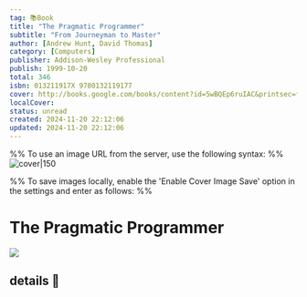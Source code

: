 ```yaml
---
tag: 📚Book
title: "The Pragmatic Programmer"
subtitle: "From Journeyman to Master"
author: [Andrew Hunt, David Thomas]
category: [Computers]
publisher: Addison-Wesley Professional
publish: 1999-10-20
total: 346
isbn: 013211917X 9780132119177
cover: http://books.google.com/books/content?id=5wBQEp6ruIAC&printsec=frontcover&img=1&zoom=1&edge=curl&source=gbs_api
localCover: 
status: unread
created: 2024-11-20 22:12:06
updated: 2024-11-20 22:12:06
---
```

%% To use an image URL from the server, use the following syntax: %%
![cover|150](http://books.google.com/books/content?id=5wBQEp6ruIAC&printsec=frontcover&img=1&zoom=1&edge=curl&source=gbs_api)

%% To save images locally, enable the 'Enable Cover Image Save' option in the settings and enter as follows: %%


# The Pragmatic Programmer

![](http://books.google.com/books/content?id=5wBQEp6ruIAC&printsec=frontcover&img=1&zoom=1&edge=curl&source=gbs_api)

## details 📜

